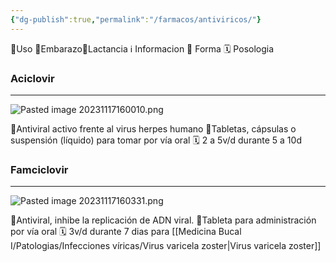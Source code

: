 ```yaml
---
{"dg-publish":true,"permalink":"/farmacos/antiviricos/"}
---
```


🎯Uso 🤰Embarazo🥛Lactancia ℹ️ Informacion 💊 Forma 🗓️ Posologia

### Aciclovir
---
![Pasted image 20231117160010.png](/img/user/Cirugia%20Bucal%20I/Medias/Pasted%20image%2020231117160010.png)

🎯Antiviral activo frente al virus herpes humano
💊Tabletas, cápsulas o suspensión (líquido) para tomar por vía oral
🗓️ 2 a 5v/d durante 5 a 10d

### Famciclovir
---
![Pasted image 20231117160331.png](/img/user/Cirugia%20Bucal%20I/Medias/Pasted%20image%2020231117160331.png)

🎯Antiviral, inhibe la replicación de ADN viral.
💊Tableta para administración por vía oral
🗓️ 3v/d durante 7 dias para [[Medicina Bucal I/Patologias/Infecciones víricas/Virus varicela zoster\|Virus varicela zoster]]